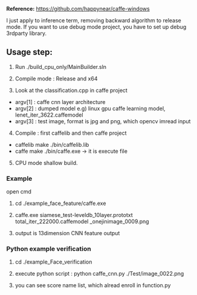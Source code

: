 **Reference:** https://github.com/happynear/caffe-windows

I just apply to inference term, removing backward algorithm to release mode.
If you want to use debug mode project, you have to set up debug 3rdparty library.

## Usage step:

1. Run ./build_cpu_only/MainBuilder.sln

2. Compile mode : Release and x64

3. Look at the classification.cpp in caffe project
 - argv[1] : caffe cnn layer architecture
 - argv[2] : dumped model e.g) linux gpu caffe learning model, lenet_iter_3622.caffemodel
 - argv[3] : test image, format is jpg and png, which opencv imread input 
 
4. Compile : first caffelib and then caffe project
 - caffelib make ./bin/caffelib.lib
 - caffe make ./bin/caffe.exe -> it is execute file

5. CPU mode shallow build.

### Example

open cmd 

1. cd ./example_face_feature/caffe.exe 

2. caffe.exe siamese_test-leveldb_10layer.prototxt total_iter_222000.caffemodel _onejinimage_0009.png

3. output is 13dimension CNN feature output

### Python example verification

1. cd ./example_Face_verification

2. execute python script : python caffe_cnn.py ./Test/image_0022.png

3. you can see score name list, which alread enroll in function.py
